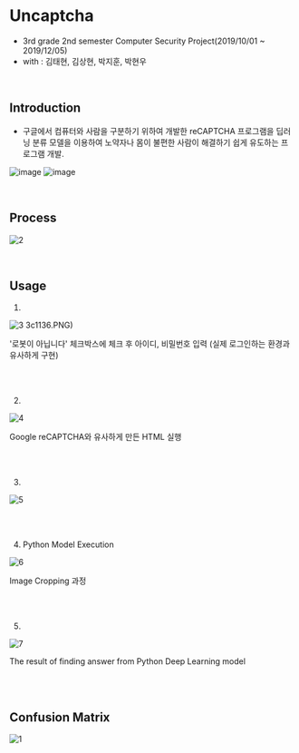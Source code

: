 # Uncaptcha



+ 3rd grade 2nd semester Computer Security Project(2019/10/01 ~ 2019/12/05)
+ with : 김태현, 김상현, 박지훈, 박현우

<br>

## Introduction

+ 구글에서 컴퓨터와 사람을 구분하기 위하여 개발한 reCAPTCHA 프로그램을 딥러닝 분류 모델을 이용하여 노약자나 몸이 불편한 사람이 해결하기 쉽게 유도하는 프로그램 개발.

![image](https://user-images.githubusercontent.com/62137510/92397263-809b3b00-f161-11ea-87d4-d6671050c294.png)
![image](https://user-images.githubusercontent.com/62137510/92397280-8729b280-f161-11ea-9364-cf4cbb81b828.png)

<br>


## Process

![2](https://user-images.githubusercontent.com/50494545/92570999-8a39b580-f2bd-11ea-99d0-b612453c1136.PNG)


<br>


## Usage

1. 
![3](https://user-images.githubusercontent.com/50494545/92571029-91f95a00-f2bd-11ea-9c17-2ee69c803525.PNG)
3c1136.PNG)

'로봇이 아닙니다' 체크박스에 체크 후 아이디, 비밀번호 입력 (실제 로그인하는 환경과 유사하게 구현)

<br>
<br>


2. 
![4](https://user-images.githubusercontent.com/50494545/92571061-9aea2b80-f2bd-11ea-92c4-74ee4cf0eec8.png)

Google reCAPTCHA와 유사하게 만든 HTML 실행

<br>
<br>


3. 
![5](https://user-images.githubusercontent.com/50494545/92571082-a2a9d000-f2bd-11ea-9917-336ab3fe0233.png)

<br>
<br>


4. Python Model Execution

![6](https://user-images.githubusercontent.com/50494545/92571113-accbce80-f2bd-11ea-8146-083c66e814d2.png)

Image Cropping 과정

<br>
<br>


5. 
![7](https://user-images.githubusercontent.com/50494545/92571140-b35a4600-f2bd-11ea-8724-e03ed811630f.png)

The result of finding answer from Python Deep Learning model

<br>
<br>

## Confusion Matrix

![1](https://user-images.githubusercontent.com/50494545/92570976-81e17a80-f2bd-11ea-9a0e-d9cde18e7e6c.PNG)

